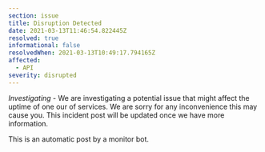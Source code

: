 ```yaml
---
section: issue
title: Disruption Detected
date: 2021-03-13T11:46:54.822445Z
resolved: true
informational: false
resolvedWhen: 2021-03-13T10:49:17.794165Z
affected:
  - API
severity: disrupted
---
```

*Investigating* - We are investigating a potential issue that might affect the uptime of one our of services. We are sorry for any inconvenience this may cause you. This incident post will be updated once we have more information.

This is an automatic post by a monitor bot.
        